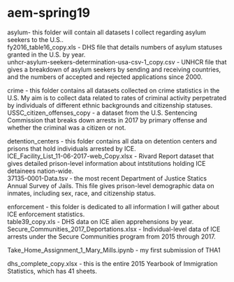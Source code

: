 # aem-spring19
asylum- this folder will contain all datasets I collect regarding asylum seekers to the U.S..  
fy2016_table16_copy.xls - DHS file that details numbers of asylum statuses granted in the U.S. by year.  
unhcr-asylum-seekers-determination-usa-csv-1_copy.csv - UNHCR file that gives a breakdown of asylum seekers by sending and receiving countries, and the numbers of accepted and rejected applications since 2000.  

crime - this folder contains all datasets collected on crime statistics in the U.S. My aim is to collect data related to rates of criminal activity perpetrated by individuals of different ethnic backgrounds and citizenship statuses.  
USSC_citizen_offenses_copy - a dataset from the U.S. Sentencing Commission that breaks down arrests in 2017 by primary offense and whether the criminal was a citizen or not.  

detention_centers - this folder contains all data on detention centers and prisons that hold individuals arrested by ICE.  
ICE_Facility_List_11-06-2017-web_Copy.xlsx - Rivard Report dataset that gives detailed prison-level information about intstitutions holding ICE detainees nation-wide.    
37135-0001-Data.tsv - the most recent Department of Justice Statics Annual Survey of Jails. This file gives prison-level demographic data on inmates, including sex, race, and citizenship status.    

enforcement - this folder is dedicated to all information I will gather about ICE enforcement statistics.  
table39_copy.xls - DHS data on ICE alien apprehensions by year.  
Secure_Communities_2017_Deportations.xlsx - Individual-level data of ICE arrests under the Secure Communities program from 2015 through 2017.  

Take_Home_Assignment_1_Mary_Mills.ipynb - my first submission of THA1  

dhs_complete_copy.xlsx - this is the entire 2015 Yearbook of Immigration Statistics, which has 41 sheets.
